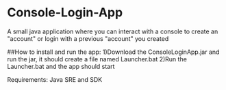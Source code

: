 # Console-Login-App

A small java application where you can interact with a console to create an "account" or login with a previous "account" you created

##How to install and run the app:
1)Download the ConsoleLoginApp.jar and run the jar, it should create a file named Launcher.bat
2)Run the Launcher.bat and the app should start

Requirements: Java SRE and SDK
